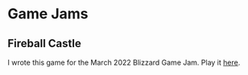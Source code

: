 # Game Jams
## Fireball Castle
I wrote this game for the March 2022 Blizzard Game Jam. Play it [here](https://gotm.io/jaredbwasserman/fireball-castle).
